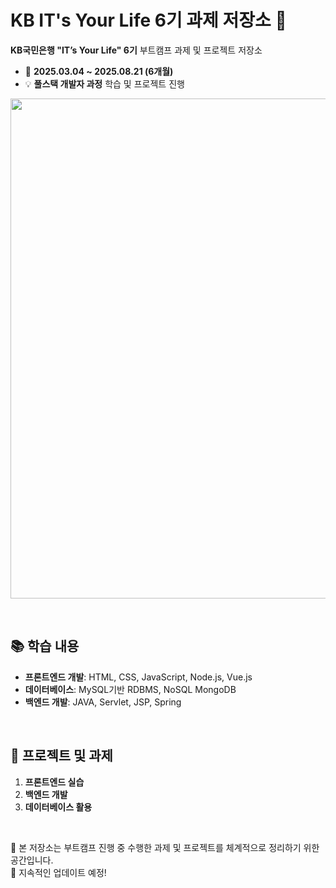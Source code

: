 # KB IT's Your Life 6기 과제 저장소 🚀

**KB국민은행 "IT’s Your Life" 6기** 부트캠프 과제 및 프로젝트 저장소

- 📅 **2025.03.04 ~ 2025.08.21 (6개월)**
- 💡 **풀스택 개발자 과정** 학습 및 프로젝트 진행

<p align="center">
  <img src="https://github.com/user-attachments/assets/5d46af5b-b267-4745-bb1d-83605a85589d" width="800">
</p>

<br>

## 📚 학습 내용

- **프론트엔드 개발**: HTML, CSS, JavaScript, Node.js, Vue.js
- **데이터베이스**: MySQL기반 RDBMS, NoSQL MongoDB
- **백엔드 개발**: JAVA, Servlet, JSP, Spring

<br>

## 📂 프로젝트 및 과제

1. **프론트엔드 실습**
2. **백엔드 개발**
3. **데이터베이스 활용**

<br>

📌 본 저장소는 부트캠프 진행 중 수행한 과제 및 프로젝트를 체계적으로 정리하기 위한 공간입니다.  
🚀 지속적인 업데이트 예정!
